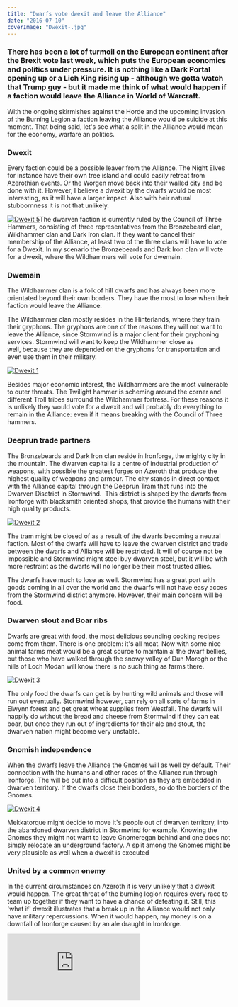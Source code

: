```yaml
---
title: "Dwarfs vote dwexit and leave the Alliance"
date: "2016-07-10"
coverImage: "Dwexit-.jpg"
---
```


### There has been a lot of turmoil on the European continent after the Brexit vote last week, which puts the European economics and politics under pressure. It is nothing like a Dark Portal opening up or a Lich King rising up - although we gotta watch that Trump guy - but it made me think of what would happen if a faction would leave the Alliance in World of Warcraft.

With the ongoing skirmishes against the Horde and the upcoming invasion of the Burning Legion a faction leaving the Alliance would be suicide at this moment. That being said, let's see what a split in the Alliance would mean for the economy, warfare an politics.

### Dwexit

Every faction could be a possible leaver from the Alliance. The Night Elves for instance have their own tree island and could easily retreat from Azerothian events. Or the Worgen move back into their walled city and be done with it. However, I believe a dwexit by the dwarfs would be most interesting, as it will have a larger impact. Also with heir natural stubbornness it is not that unlikely.

[![Dwexit 5](images/Dwexit-5.jpg)](http://www.legenddiaries.com/wp-content/uploads/2016/07/Dwexit-5.jpg)The dwarven faction is currently ruled by the Council of Three Hammers, consisting of three representatives from the Bronzebeard clan, Wildhammer clan and Dark Iron clan. If they want to cancel their membership of the Alliance, at least two of the three clans will have to vote for a Dwexit. In my scenario the Bronzebeards and Dark Iron clan will vote for a dwexit, where the Wildhammers will vote for dwemain.

### Dwemain

The Wildhammer clan is a folk of hill dwarfs and has always been more orientated beyond their own borders. They have the most to lose when their faction would leave the Alliance.

The Wildhammer clan mostly resides in the Hinterlands, where they train their gryphons. The gryphons are one of the reasons they will not want to leave the Alliance, since Stormwind is a major client for their gryphoning services. Stormwind will want to keep the Wildhammer close as well, because they are depended on the gryphons for transportation and even use them in their military.

[![Dwexit 1](images/Dwexit-1.jpg)](http://www.legenddiaries.com/wp-content/uploads/2016/07/Dwexit-1.jpg)

Besides major economic interest, the Wildhammers are the most vulnerable to outer threats. The Twilight hammer is scheming around the corner and different Troll tribes surround the Wildhammer fortress. For these reasons it is unlikely they would vote for a dwexit and will probably do everything to remain in the Alliance: even if it means breaking with the Council of Three hammers.

### Deeprun trade partners

The Bronzebeards and Dark Iron clan reside in Ironforge, the mighty city in the mountain. The dwarven capital is a centre of industrial production of weapons, with possible the greatest forges on Azeroth that produce the highest quality of weapons and armour. The city stands in direct contact with the Alliance capital through the Deeprun Tram that runs into the Dwarven Disctrict in Stormwind.  This district is shaped by the dwarfs from Ironforge with blacksmith oriented shops, that provide the humans with their high quality products.

[![Dwexit 2](images/Dwexit-2.jpg)](http://www.legenddiaries.com/wp-content/uploads/2016/07/Dwexit-2.jpg)

The tram might be closed of as a result of the dwarfs becoming a neutral faction. Most of the dwarfs will have to leave the dwarven district and trade between the dwarfs and Alliance will be restricted. It will of course not be impossible and Stormwind might steel buy dwarven steel, but it will be with more restraint as the dwarfs will no longer be their most trusted allies.

The dwarfs have much to lose as well. Stormwind has a great port with goods coming in all over the world and the dwarfs will not have easy acces from the Stormwind district anymore. However, their main concern will be food.

### Dwarven stout and Boar ribs

Dwarfs are great with food, the most delicious sounding cooking recipes come from them. There is one problem: it's all meat. Now with some nice animal farms meat would be a great source to maintain al the dwarf bellies, but those who have walked through the snowy valley of Dun Morogh or the hills of Loch Modan will know there is no such thing as farms there.

[![Dwexit 3](images/Dwexit-3.jpg)](http://www.legenddiaries.com/wp-content/uploads/2016/07/Dwexit-3.jpg)

The only food the dwarfs can get is by hunting wild animals and those will run out eventually. Stormwind however, can rely on all sorts of farms in Elwynn forest and get great wheat supplies from Westfall. The dwarfs will happily do without the bread and cheese from Stormwind if they can eat boar, but once they run out of ingredients for their ale and stout, the dwarven nation might become very unstable.

### Gnomish independence

When the dwarfs leave the Alliance the Gnomes will as well by default. Their connection with the humans and other races of the Alliance run through Ironforge. The will be put into a difficult position as they are embedded in dwarven territory. If the dwarfs close their borders, so do the borders of the Gnomes.

[![Dwexit 4](images/Dwexit-4.jpg)](http://www.legenddiaries.com/wp-content/uploads/2016/07/Dwexit-4.jpg)

Mekkatorque might decide to move it's people out of dwarven territory, into the abandoned dwarven district in Stormwind for example. Knowing the Gnomes they might not want to leave Gnomeregan behind and one does not simply relocate an underground factory. A split among the Gnomes might be very plausible as well when a dwexit is executed

### United by a common enemy

In the current circumstances on Azeroth it is very unlikely that a dwexit would happen. The great threat of the burning legion requires every race to team up together if they want to have a chance of defeating it. Still, this 'what if' dwexit illustrates that a break up in the Alliance would not only have military repercussions. When it would happen, my money is on a downfall of Ironforge caused by an ale draught in Ironforge.

[![Kinguin World of Warcraft: Legion - 468x60](https://www.kinguin.net/affiliateplus/banner.php?id=125&account_id=22113&store_id=1 "Kinguin World of Warcraft: Legion - 468x60")](https://www.kinguin.net/category/22124/world-of-warcraft-legion-eu-pre-order-battle-net-cd-key?r=22113&bannerid=125)
